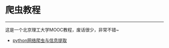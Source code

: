 # 爬虫教程

---

这是一个北京理工大学MOOC教程，废话很少，非常不错~

- [python网络爬虫与信息提取](https://www.bilibili.com/video/av9784617/)